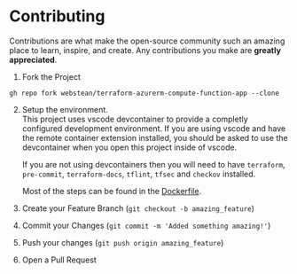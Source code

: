 # Contributing
Contributions are what make the open-source community such an amazing place to learn, inspire, and create. Any contributions you make are **greatly appreciated**.

1. Fork the Project

```shell
gh repo fork webstean/terraform-azurerm-compute-function-app --clone
```
2. Setup the environment.  
   This project uses vscode devcontainer to provide a completly configured development environment. If you are using vscode and have the remote container extension installed, you should be asked to use the devcontainer when you open this project inside of vscode.

   If you are not using devcontainers then you will need to have `terraform`, `pre-commit`, `terraform-docs`, `tflint`, `tfsec` and `checkov` installed. 

   Most of the steps can be found in the [Dockerfile](.devcontainer/Dockerfile).
3. Create your Feature Branch (`git checkout -b amazing_feature`)

4. Commit your Changes (`git commit -m 'Added something amazing!'`)

5. Push your changes (`git push origin amazing_feature`)

6. Open a Pull Request


